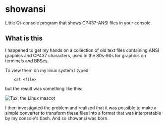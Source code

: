 # showansi
Little Qt-console program that shows CP437-ANSI files in your console.

## What is this
I happened to get my hands on a collection of old text files containing ANSI graphics and CP437 characters, used in the 80s-90s for graphics on terminals and BBSes.

To view them on my linux system I typed:

        cat <file>

but the result was something like this:

![Tux, the Linux mascot](/assets/images/tux.png)

I then investigated the problem and realized that it was possible to make a simple converter to transform these files into a format that was interpretable by my console's bash. And so showansi was born.
